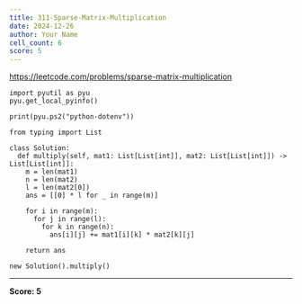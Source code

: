 ```yaml
---
title: 311-Sparse-Matrix-Multiplication
date: 2024-12-26
author: Your Name
cell_count: 6
score: 5
---
```


https://leetcode.com/problems/sparse-matrix-multiplication


```
import pyutil as pyu
pyu.get_local_pyinfo()
```


```
print(pyu.ps2("python-dotenv"))
```


```
from typing import List
```


```
class Solution:
  def multiply(self, mat1: List[List[int]], mat2: List[List[int]]) -> List[List[int]]:
    m = len(mat1)
    n = len(mat2)
    l = len(mat2[0])
    ans = [[0] * l for _ in range(m)]

    for i in range(m):
      for j in range(l):
        for k in range(n):
          ans[i][j] += mat1[i][k] * mat2[k][j]

    return ans
```


```
new Solution().multiply()
```


---
**Score: 5**